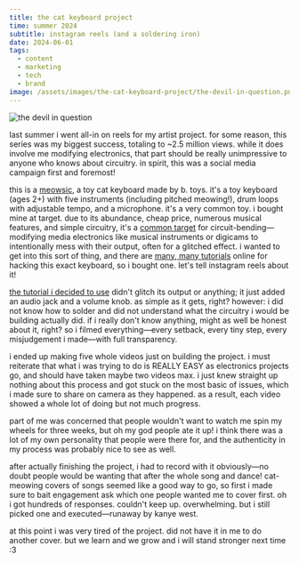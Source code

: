 ```yaml
---
title: the cat keyboard project
time: summer 2024
subtitle: instagram reels (and a soldering iron)
date: 2024-06-01
tags:
  - content
  - marketing
  - tech
  - brand
image: /assets/images/the-cat-keyboard-project/the-devil-in-question.png
---
```


![the devil in question](/assets/images/the-cat-keyboard-project/the-devil-in-question.png "the devil in question")

last summer i went all-in on reels for my artist project. for some reason, this series was my biggest success, totaling to ~2.5 million views. while it does involve me modifying electronics, that part should be really unimpressive to anyone who knows about circuitry. in spirit, this was a social media campaign first and foremost!

this is a [meowsic](https://mybtoys.com/shop/meowsic/), a toy cat keyboard made by b. toys. it's a toy keyboard (ages 2+) with five instruments (including pitched meowing!), drum loops with adjustable tempo, and a microphone. it's a very common toy. i bought mine at target. due to its abundance, cheap price, numerous musical features, and simple circuitry, it's a [common target](https://www.youtube.com/playlist?list=PLhdeWuVRwyqqSgbqN5Vf33k5ekKGWw-QO) for circuit-bending—modifying media electronics like musical instruments or digicams to intentionally mess with their output, often for a glitched effect. i wanted to get into this sort of thing, and there are [many, many tutorials](https://www.google.com/search?q=meowsic+keyboard+mod) online for hacking this exact keyboard, so i bought one. let's tell instagram reels about it!

[the tutorial i decided to use](https://learn.adafruit.com/meowsic-line-out) didn't glitch its output or anything; it just added an audio jack and a volume knob. as simple as it gets, right? however: i did not know how to solder and did not understand what the circuitry i would be building actually did. if i really don't know anything, might as well be honest about it, right? so i filmed everything—every setback, every tiny step, every misjudgement i made—with full transparency.

i ended up making five whole videos just on building the project. i must reiterate that what i was trying to do is REALLY EASY as electronics projects go, and should have taken maybe two videos max. i just knew straight up nothing about this process and got stuck on the most basic of issues, which i made sure to share on camera as they happened. as a result, each video showed a whole lot of doing but not much progress.

part of me was concerned that people wouldn't want to watch me spin my wheels for three weeks, but oh my god people ate it up! i think there was a lot of my own personality that people were there for, and the authenticity in my process was probably nice to see as well.

after actually finishing the project, i had to record with it obviously—no doubt people would be wanting that after the whole song and dance! cat-meowing covers of songs seemed like a good way to go, so first i made sure to bait engagement ask which one people wanted me to cover first. oh i got hundreds of responses. couldn't keep up. overwhelming. but i still picked one and executed—runaway by kanye west.

at this point i was very tired of the project. did not have it in me to do another cover. but we learn and we grow and i will stand stronger next time :3
